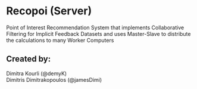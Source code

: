 # Recopoi (Server)
Point of Interest Recommendation System that implements Collaborative Filtering for Implicit Feedback Datasets and uses Master-Slave to distribute the calculations to many Worker Computers
<br>
<h2>Created by:</h2>
Dimitra Kourli (@demyK)<br>
Dimitris Dimitrakopoulos (@jamesDimi)
